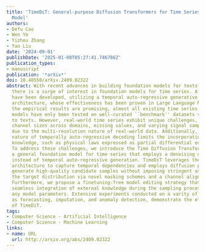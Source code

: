 ```yaml
---
title: 'TimeDiT: General-purpose Diffusion Transformers for Time Series Foundation
  Model'
authors:
- Defu Cao
- Wen Ye
- Yizhou Zhang
- Yan Liu
date: '2024-09-01'
publishDate: '2025-01-08T05:27:41.746786Z'
publication_types:
- manuscript
publication: '*arXiv*'
doi: 10.48550/arXiv.2409.02322
abstract: With recent advances in building foundation models for texts and video data,
  there is a surge of interest in foundation models for time series. A family of models
  have been developed, utilizing a temporal auto-regressive generative Transformer
  architecture, whose effectiveness has been proven in Large Language Models. While
  the empirical results are promising, almost all existing time series foundation
  models have only been tested on well-curated ``benchmark'' datasets very similar
  to texts. However, real-world time series exhibit unique challenges, such as variable
  channel sizes across domains, missing values, and varying signal sampling intervals
  due to the multi-resolution nature of real-world data. Additionally, the uni-directional
  nature of temporally auto-regressive decoding limits the incorporation of domain
  knowledge, such as physical laws expressed as partial differential equations (PDEs).
  To address these challenges, we introduce the Time Diffusion Transformer (TimeDiT),
  a general foundation model for time series that employs a denoising diffusion paradigm
  instead of temporal auto-regressive generation. TimeDiT leverages the Transformer
  architecture to capture temporal dependencies and employs diffusion processes to
  generate high-quality candidate samples without imposing stringent assumptions on
  the target distribution via novel masking schemes and a channel alignment strategy.
  Furthermore, we propose a finetuning-free model editing strategy that allows the
  seamless integration of external knowledge during the sampling process without updating
  any model parameters. Extensive experiments conducted on a varity of tasks such
  as forecasting, imputation, and anomaly detection, demonstrate the effectiveness
  of TimeDiT.
tags:
- Computer Science - Artificial Intelligence
- Computer Science - Machine Learning
links:
- name: URL
  url: http://arxiv.org/abs/2409.02322
---
```

